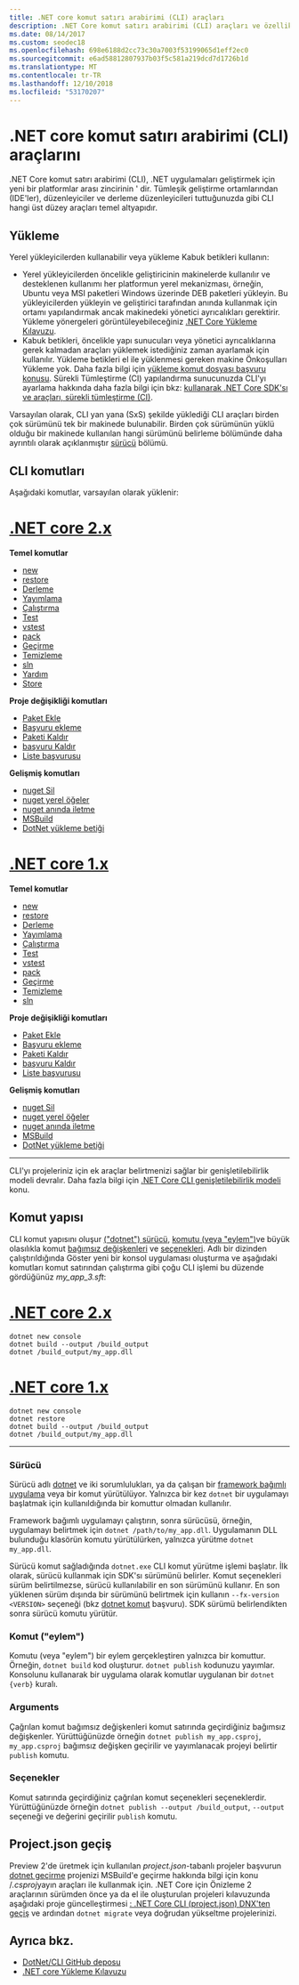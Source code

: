 ```yaml
---
title: .NET core komut satırı arabirimi (CLI) araçları
description: .NET Core komut satırı arabirimi (CLI) araçları ve özellikleri genel bakış.
ms.date: 08/14/2017
ms.custom: seodec18
ms.openlocfilehash: 698e6188d2cc73c30a7003f53199065d1eff2ec0
ms.sourcegitcommit: e6ad58812807937b03f5c581a219dcd7d1726b1d
ms.translationtype: MT
ms.contentlocale: tr-TR
ms.lasthandoff: 12/10/2018
ms.locfileid: "53170207"
---
```

# <a name="net-core-command-line-interface-cli-tools"></a>.NET core komut satırı arabirimi (CLI) araçlarını

.NET Core komut satırı arabirimi (CLI), .NET uygulamaları geliştirmek için yeni bir platformlar arası zincirinin ' dir. Tümleşik geliştirme ortamlarından (IDE'ler), düzenleyiciler ve derleme düzenleyicileri tuttuğunuzda gibi CLI hangi üst düzey araçları temel altyapıdır.

## <a name="installation"></a>Yükleme

Yerel yükleyicilerden kullanabilir veya yükleme Kabuk betikleri kullanın:

* Yerel yükleyicilerden öncelikle geliştiricinin makinelerde kullanılır ve desteklenen kullanımı her platformun yerel mekanizması, örneğin, Ubuntu veya MSI paketleri Windows üzerinde DEB paketleri yükleyin. Bu yükleyicilerden yükleyin ve geliştirici tarafından anında kullanmak için ortamı yapılandırmak ancak makinedeki yönetici ayrıcalıkları gerektirir. Yükleme yönergeleri görüntüleyebileceğiniz [.NET Core Yükleme Kılavuzu](https://aka.ms/dotnetcoregs).
* Kabuk betikleri, öncelikle yapı sunucuları veya yönetici ayrıcalıklarına gerek kalmadan araçları yüklemek istediğiniz zaman ayarlamak için kullanılır. Yükleme betikleri el ile yüklenmesi gereken makine Önkoşulları Yükleme yok. Daha fazla bilgi için [yükleme komut dosyası başvuru konusu](dotnet-install-script.md). Sürekli Tümleştirme (CI) yapılandırma sunucunuzda CLI'yı ayarlama hakkında daha fazla bilgi için bkz: [kullanarak .NET Core SDK'sı ve araçları, sürekli tümleştirme (CI)](using-ci-with-cli.md).

Varsayılan olarak, CLI yan yana (SxS) şekilde yüklediği CLI araçları birden çok sürümünü tek bir makinede bulunabilir. Birden çok sürümünün yüklü olduğu bir makinede kullanılan hangi sürümünü belirleme bölümünde daha ayrıntılı olarak açıklanmıştır [sürücü](#driver) bölümü.

## <a name="cli-commands"></a>CLI komutları

Aşağıdaki komutlar, varsayılan olarak yüklenir:

# <a name="net-core-2xtabnetcore2x"></a>[.NET core 2.x](#tab/netcore2x)

**Temel komutlar**

* [new](dotnet-new.md)
* [restore](dotnet-restore.md)
* [Derleme](dotnet-build.md)
* [Yayımlama](dotnet-publish.md)
* [Çalıştırma](dotnet-run.md)
* [Test](dotnet-test.md)
* [vstest](dotnet-vstest.md)
* [pack](dotnet-pack.md)
* [Geçirme](dotnet-migrate.md)
* [Temizleme](dotnet-clean.md)
* [sln](dotnet-sln.md)
* [Yardım](dotnet-help.md)
* [Store](dotnet-store.md)

**Proje değişikliği komutları**

* [Paket Ekle](dotnet-add-package.md)
* [Başvuru ekleme](dotnet-add-reference.md)
* [Paketi Kaldır](dotnet-remove-package.md)
* [başvuru Kaldır](dotnet-remove-reference.md)
* [Liste başvurusu](dotnet-list-reference.md)

**Gelişmiş komutları**

* [nuget Sil](dotnet-nuget-delete.md)
* [nuget yerel öğeler](dotnet-nuget-locals.md)
* [nuget anında iletme](dotnet-nuget-push.md)
* [MSBuild](dotnet-msbuild.md)
* [DotNet yükleme betiği](dotnet-install-script.md)

# <a name="net-core-1xtabnetcore1x"></a>[.NET core 1.x](#tab/netcore1x)

**Temel komutlar**

* [new](dotnet-new.md)
* [restore](dotnet-restore.md)
* [Derleme](dotnet-build.md)
* [Yayımlama](dotnet-publish.md)
* [Çalıştırma](dotnet-run.md)
* [Test](dotnet-test.md)
* [vstest](dotnet-vstest.md)
* [pack](dotnet-pack.md)
* [Geçirme](dotnet-migrate.md)
* [Temizleme](dotnet-clean.md)
* [sln](dotnet-sln.md)

**Proje değişikliği komutları**

* [Paket Ekle](dotnet-add-package.md)
* [Başvuru ekleme](dotnet-add-reference.md)
* [Paketi Kaldır](dotnet-remove-package.md)
* [başvuru Kaldır](dotnet-remove-reference.md)
* [Liste başvurusu](dotnet-list-reference.md)

**Gelişmiş komutları**

* [nuget Sil](dotnet-nuget-delete.md)
* [nuget yerel öğeler](dotnet-nuget-locals.md)
* [nuget anında iletme](dotnet-nuget-push.md)
* [MSBuild](dotnet-msbuild.md)
* [DotNet yükleme betiği](dotnet-install-script.md)

---

CLI'yı projeleriniz için ek araçlar belirtmenizi sağlar bir genişletilebilirlik modeli devralır. Daha fazla bilgi için [.NET Core CLI genişletilebilirlik modeli](extensibility.md) konu.

## <a name="command-structure"></a>Komut yapısı

CLI komut yapısını oluşur [("dotnet") sürücü](#driver), [komutu (veya "eylem")](#command-verb)ve büyük olasılıkla komut [bağımsız değişkenleri](#arguments) ve [seçenekleri](#options). Adlı bir dizinden çalıştırıldığında Göster yeni bir konsol uygulaması oluşturma ve aşağıdaki komutları komut satırından çalıştırma gibi çoğu CLI işlemi bu düzende gördüğünüz *my_app_3.sft*:

# <a name="net-core-2xtabnetcore2x"></a>[.NET core 2.x](#tab/netcore2x)

```console
dotnet new console
dotnet build --output /build_output
dotnet /build_output/my_app.dll
```

# <a name="net-core-1xtabnetcore1x"></a>[.NET core 1.x](#tab/netcore1x)

```console
dotnet new console
dotnet restore
dotnet build --output /build_output
dotnet /build_output/my_app.dll
```

---

### <a name="driver"></a>Sürücü

Sürücü adlı [dotnet](dotnet.md) ve iki sorumlulukları, ya da çalışan bir [framework bağımlı uygulama](../deploying/index.md) veya bir komut yürütülüyor. Yalnızca bir kez `dotnet` bir uygulamayı başlatmak için kullanıldığında bir komuttur olmadan kullanılır.

Framework bağımlı uygulamayı çalıştırın, sonra sürücüsü, örneğin, uygulamayı belirtmek için `dotnet /path/to/my_app.dll`. Uygulamanın DLL bulunduğu klasörün komutu yürütülürken, yalnızca yürütme `dotnet my_app.dll`.

Sürücü komut sağladığında `dotnet.exe` CLI komut yürütme işlemi başlatır. İlk olarak, sürücü kullanmak için SDK'sı sürümünü belirler. Komut seçenekleri sürüm belirtilmezse, sürücü kullanılabilir en son sürümünü kullanır. En son yüklenen sürüm dışında bir sürümünü belirtmek için kullanın `--fx-version <VERSION>` seçeneği (bkz [dotnet komut](dotnet.md) başvuru). SDK sürümü belirlendikten sonra sürücü komutu yürütür.

### <a name="command-verb"></a>Komut ("eylem")

Komutu (veya "eylem") bir eylem gerçekleştiren yalnızca bir komuttur. Örneğin, `dotnet build` kod oluşturur. `dotnet publish` kodunuzu yayımlar. Konsolunu kullanarak bir uygulama olarak komutlar uygulanan bir `dotnet {verb}` kuralı.

### <a name="arguments"></a>Arguments

Çağrılan komut bağımsız değişkenleri komut satırında geçirdiğiniz bağımsız değişkenler. Yürüttüğünüzde örneğin `dotnet publish my_app.csproj`, `my_app.csproj` bağımsız değişken geçirilir ve yayımlanacak projeyi belirtir `publish` komutu.

### <a name="options"></a>Seçenekler

Komut satırında geçirdiğiniz çağrılan komut seçenekleri seçeneklerdir. Yürüttüğünüzde örneğin `dotnet publish --output /build_output`, `--output` seçeneği ve değerini geçirilir `publish` komutu.

## <a name="migration-from-projectjson"></a>Project.json geçiş

Preview 2'de üretmek için kullanılan *project.json*-tabanlı projeler başvurun [dotnet geçirme](dotnet-migrate.md) projenizi MSBuild'e geçirme hakkında bilgi için konu /*.csproj*yayın araçları ile kullanmak için. .NET Core için Önizleme 2 araçlarının sürümden önce ya da el ile oluşturulan projeleri kılavuzunda aşağıdaki proje güncelleştirmesi [: .NET Core CLI (project.json) DNX'ten geçiş](../migration/from-dnx.md) ve ardından `dotnet migrate` veya doğrudan yükseltme projelerinizi.

## <a name="see-also"></a>Ayrıca bkz.

* [DotNet/CLI GitHub deposu](https://github.com/dotnet/cli/)  
* [.NET core Yükleme Kılavuzu](https://aka.ms/dotnetcoregs)  
